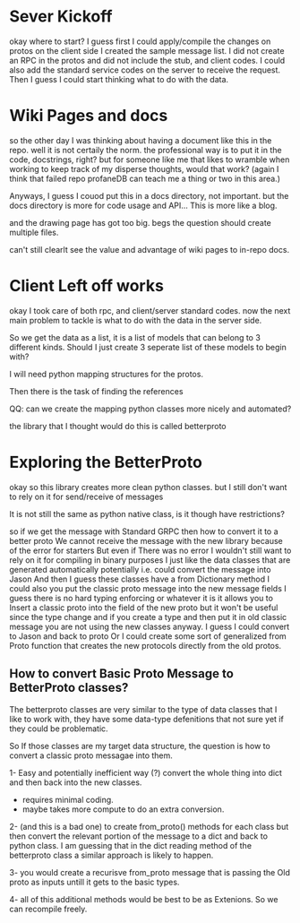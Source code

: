 


# Sever Kickoff

okay where to start? 
I guess first I could apply/compile the changes on protos
on the client side I created the sample message list.
I did not create an RPC in the protos and did not include the stub, and client codes.
I could also add the standard service codes on the server to receive the request.
Then I guess I could start thinking what to do with the data.

# Wiki Pages and docs

so the other day I was thinking about having a document like this
in the repo. well it is not certaily the norm.
the professional way is to put it in the code, docstrings, right?
but for someone like me that likes to wramble when working to keep track of my 
disperse thoughts, would that work?
(again I think that failed repo profaneDB can teach me a thing or two in this area.)

Anyways, I guess I couod put this in a docs directory, not important.
but the docs directory is more for code usage and API...
This is more like a blog.

and the drawing page has got too big. begs the question should create multiple files.

can't still clearlt see the value and advantage of wiki pages to in-repo docs.

# Client Left off works

okay I took care of both rpc, and client/server standard codes.
now the next main problem to tackle is what to do with the data in the server side.


So we get the data as a list, it is a list of models that can belong to 3 different kinds.
Should I just create 3 seperate list of these models to begin with?

I will need python mapping structures for the protos.

Then there is the task of finding the references

QQ: can we create the mapping python classes more nicely and automated?

the library that I thought would do this is called betterproto


# Exploring the BetterProto

okay so this library creates more clean python classes.
but I still don't want to rely on it for send/receive of messages

It is not still the same as python native class, is it though have restrictions?

so if we  get  the message with  Standard GRPC then how to convert it to a better proto
We cannot receive the message with the new library because of the error for starters
But even if There was no error I wouldn't still want to rely on it for compiling in binary purposes
I just like the data classes that are generated automatically potentially i.e. could convert the message into Jason
And then I guess these classes have a from Dictionary method
I could also you put the classic proto message into the new message fields
I guess there is no hard typing enforcing or whatever it is it allows you to Insert a classic proto into the field of the new proto
but it won't be useful since the type change and if you create a type and then put it in old classic message you are not using the new classes anyway.
I guess I could convert to Jason and back to proto
Or I could create some sort of generalized from Proto function that creates the new protocols directly from the old protos.


## How to convert Basic Proto Message to BetterProto classes?


The betterproto classes are very similar to the type of data classes that I like to work with, they have some data-type defenitions that not sure yet if they could be problematic.

So If those classes are my target data structure, the question is how to convert a classic proto messagae into them.

1- Easy and potentially inefficient way (?) convert the whole thing into dict and then back into the new classes.
- requires minimal coding.
-  maybe takes more compute to do an extra conversion.

2- (and this is a bad one) to create from_proto() methods for each class but then convert the relevant portion of the message to a dict and back to python class. I am guessing that in the dict reading method of the betterproto class a similar approach is likely to happen.

3- you would create a recurisve from_proto message that is passing the Old proto as inputs untill it gets to the basic types.

4- all of this additional methods would be best to be as Extenions.
So we can recompile freely.



